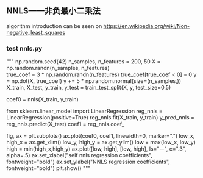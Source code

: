 ## NNLS——非负最小二乘法
algorithm introduction can be seen on  https://en.wikipedia.org/wiki/Non-negative_least_squares
### test nnls.py
"""
np.random.seed(42)
n_samples, n_features = 200, 50
X = np.random.randn(n_samples, n_features)  
true_coef = 3 * np.random.randn(n_features)
true_coef[true_coef < 0] = 0
y = np.dot(X, true_coef)
y += 5 * np.random.normal(size=(n_samples,))
X_train, X_test, y_train, y_test = train_test_split(X, y, test_size=0.5)

coef0 = nnls(X_train, y_train)

from sklearn.linear_model import LinearRegression 
reg_nnls = LinearRegression(positive=True)
reg_nnls.fit(X_train, y_train)
y_pred_nnls = reg_nnls.predict(X_test)
coef1 = reg_nnls.coef_

fig, ax = plt.subplots()
ax.plot(coef0, coef1, linewidth=0, marker=".")
low_x, high_x = ax.get_xlim()
low_y, high_y = ax.get_ylim()
low = max(low_x, low_y)
high = min(high_x,high_y)
ax.plot([low, high], [low, high], ls="--", c=".3", alpha=.5)
ax.set_xlabel("self nnls regression coefficients", fontweight="bold")
ax.set_ylabel("NNLS regression coefficients", fontweight="bold")
plt.show()
"""




